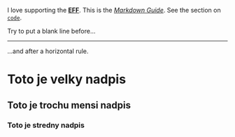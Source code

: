 I love supporting the **[EFF](https://eff.org)**.
This is the *[Markdown Guide](https://www.markdownguide.org)*.
See the section on [`code`](#code).

Try to put a blank line before...

---

...and after a horizontal rule.

# Toto je velky nadpis
## Toto je trochu mensi nadpis
### Toto je stredny nadpis

